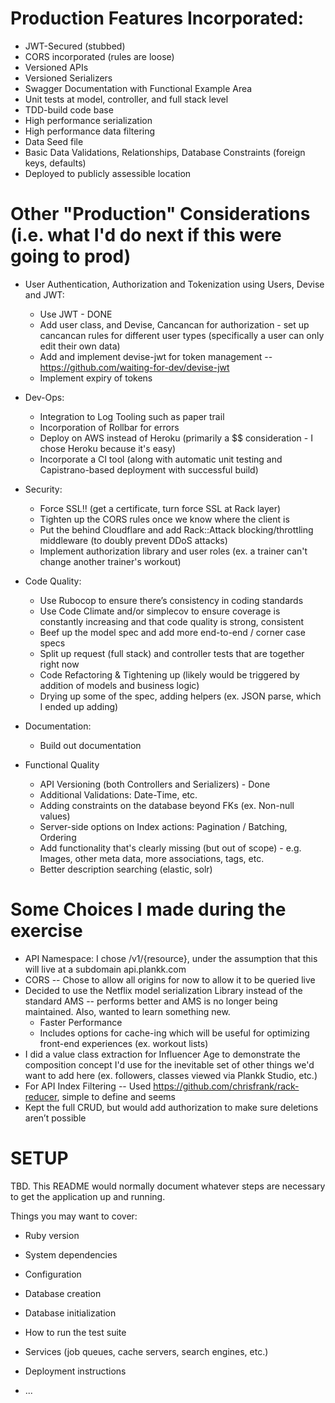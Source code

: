 # Production Features Incorporated:

* JWT-Secured (stubbed)
* CORS incorporated (rules are loose)
* Versioned APIs
* Versioned Serializers
* Swagger Documentation with Functional Example Area
* Unit tests at model, controller, and full stack level
* TDD-build code base
* High performance serialization
* High performance data filtering
* Data Seed file
* Basic Data Validations, Relationships, Database Constraints (foreign keys, defaults)
* Deployed to publicly assessible location

# Other "Production" Considerations (i.e. what I'd do next if this were going to prod)

* User Authentication, Authorization and Tokenization using Users, Devise and JWT:
  * Use JWT - DONE
  * Add user class, and Devise, Cancancan for authorization - set up cancancan rules for different user types (specifically a user can only edit their own data)
  * Add and implement devise-jwt for token management -- https://github.com/waiting-for-dev/devise-jwt
  * Implement expiry of tokens

* Dev-Ops:
  * Integration to Log Tooling such as paper trail
  * Incorporation of Rollbar for errors
  * Deploy on AWS instead of Heroku (primarily a $$ consideration - I chose Heroku because it's easy)
  * Incorporate a CI tool (along with automatic unit testing and Capistrano-based deployment with successful build)

* Security:
  * Force SSL!! (get a certificate, turn force SSL at Rack layer)
  * Tighten up the CORS rules once we know where the client is
  * Put the behind Cloudflare and add Rack::Attack blocking/throttling middleware (to doubly prevent DDoS attacks)
  * Implement authorization library and user roles (ex. a trainer can't change another trainer's workout)

* Code Quality:
  * Use Rubocop to ensure there’s consistency in coding standards
  * Use Code Climate and/or simplecov to ensure coverage is constantly increasing and that code quality is strong, consistent
  * Beef up the model spec and add more end-to-end / corner case specs
  * Split up request (full stack) and controller tests that are together right now
  * Code Refactoring & Tightening up (likely would be triggered by addition of models and business logic)
  * Drying up some of the spec, adding helpers (ex. JSON parse, which I ended up adding)

* Documentation:
  * Build out documentation

* Functional Quality
  * API Versioning (both Controllers and Serializers) - Done
  * Additional Validations: Date-Time, etc.
  * Adding constraints on the database beyond FKs (ex. Non-null values)
  * Server-side options on Index actions: Pagination / Batching, Ordering
  * Add functionality that's clearly missing (but out of scope) - e.g. Images, other meta data, more associations, tags, etc.
  * Better description searching (elastic, solr)

# Some Choices I made during the exercise

* API Namespace: I chose /v1/{resource}, under the assumption that this will live at a subdomain api.plankk.com
* CORS -- Chose to allow all origins for now to allow it to be queried live
* Decided to use the Netflix model serialization Library instead of the standard AMS -- performs better and AMS is no longer being maintained. Also, wanted to learn something new.
  * Faster Performance
  * Includes options for cache-ing which will be useful for optimizing front-end experiences (ex. workout lists)
* I did a value class extraction for Influencer Age to demonstrate the composition concept I'd use for the inevitable set of other things we'd want to add here (ex. followers, classes viewed via Plankk Studio, etc.)
* For API Index Filtering -- Used https://github.com/chrisfrank/rack-reducer, simple to define and seems 
* Kept the full CRUD, but would add authorization to make sure deletions aren’t possible




# SETUP

TBD. This README would normally document whatever steps are necessary to get the
application up and running.

Things you may want to cover:

* Ruby version

* System dependencies

* Configuration

* Database creation

* Database initialization

* How to run the test suite

* Services (job queues, cache servers, search engines, etc.)

* Deployment instructions

* ...

